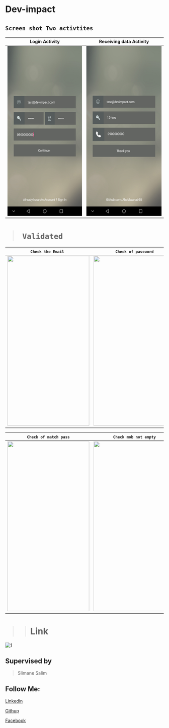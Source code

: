 # Dev-impact

## ``` Screen shot Two activtites ```
Login Activity             |  Receiving data Activity
:-------------------------:|:-------------------------:
<img src="screenshot/a.jpg" width="260" height="540">   |  <img src="screenshot/b.jpg" width="260" height="540">



># ``` Validated```

```Check the Email ```            |  ```Check of password``` |  ```Check of agin pass ```
:-------------------------:|:-------------------------:|:-------------------------:
<img src="screenshot/1.jpg" width="260" height="540">   |  <img src="screenshot/2.jpg" width="260" height="540"> |  <img src="screenshot/3.jpg" width="260" height="540">  

```Check of match pass``` |  ```Check mob not empty```
:-------------------------:|:-------------------------:
 <img src="screenshot/4.jpg" width="260" height="540"> |   <img src="screenshot/5.jpg" width="260" height="540">
 
>> # Link
 ![1](screenshot/github.png)

 ## Supervised by
> Slimane Salim 

 ## Follow Me:

[Linkedin](https://linkedin.com/in/abdulwahab-abdulhadi)

[Githup](https://github.com/Abdulwahab95)

[Facebook](https://facebook.com/AbdulwahabAbdulhadi95)
